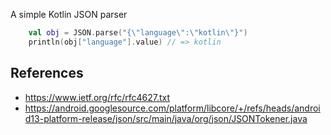 A simple Kotlin JSON parser

```kotlin
    val obj = JSON.parse("{\"language\":\"kotlin\"}")
    println(obj["language"].value) // => kotlin
```

## References
- https://www.ietf.org/rfc/rfc4627.txt
- https://android.googlesource.com/platform/libcore/+/refs/heads/android13-platform-release/json/src/main/java/org/json/JSONTokener.java
